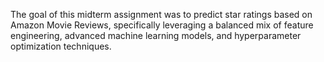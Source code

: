 The goal of this midterm assignment was to predict star ratings based on Amazon Movie Reviews, specifically leveraging a balanced mix of feature engineering, advanced machine learning models, and hyperparameter optimization techniques.
